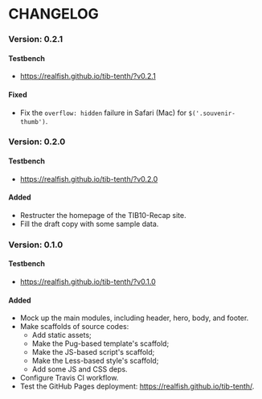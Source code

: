 # CHANGELOG

### Version: 0.2.1

#### Testbench
- <https://realfish.github.io/tib-tenth/?v0.2.1>

#### Fixed
+ Fix the `overflow: hidden` failure in Safari (Mac) for `$('.souvenir-thumb')`.



### Version: 0.2.0

#### Testbench
- <https://realfish.github.io/tib-tenth/?v0.2.0>

#### Added
+ Restructer the homepage of the TIB10-Recap site.
+ Fill the draft copy with some sample data.



### Version: 0.1.0

#### Testbench
- <https://realfish.github.io/tib-tenth/?v0.1.0>

#### Added
+ Mock up the main modules, including header, hero, body, and footer.
+ Make scaffolds of source codes:
	+ Add static assets;
	+ Make the Pug-based template's scaffold;
	+ Make the JS-based script's scaffold;
	+ Make the Less-based style's scaffold;
	+ Add some JS and CSS deps.
+ Configure Travis CI workflow.
+ Test the GitHub Pages deployment: <https://realfish.github.io/tib-tenth/>.
